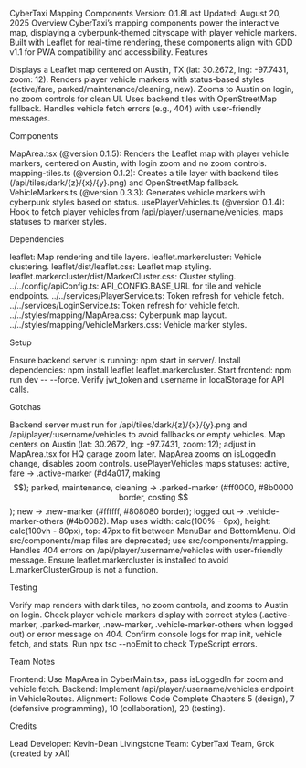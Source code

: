 CyberTaxi Mapping Components
Version: 0.1.8Last Updated: August 20, 2025
Overview
CyberTaxi’s mapping components power the interactive map, displaying a cyberpunk-themed cityscape with player vehicle markers. Built with Leaflet for real-time rendering, these components align with GDD v1.1 for PWA compatibility and accessibility.
Features

Displays a Leaflet map centered on Austin, TX (lat: 30.2672, lng: -97.7431, zoom: 12).
Renders player vehicle markers with status-based styles (active/fare, parked/maintenance/cleaning, new).
Zooms to Austin on login, no zoom controls for clean UI.
Uses backend tiles with OpenStreetMap fallback.
Handles vehicle fetch errors (e.g., 404) with user-friendly messages.

Components

MapArea.tsx (@version 0.1.5): Renders the Leaflet map with player vehicle markers, centered on Austin, with login zoom and no zoom controls.
mapping-tiles.ts (@version 0.1.2): Creates a tile layer with backend tiles (/api/tiles/dark/{z}/{x}/{y}.png) and OpenStreetMap fallback.
VehicleMarkers.ts (@version 0.3.3): Generates vehicle markers with cyberpunk styles based on status.
usePlayerVehicles.ts (@version 0.1.4): Hook to fetch player vehicles from /api/player/:username/vehicles, maps statuses to marker styles.

Dependencies

leaflet: Map rendering and tile layers.
leaflet.markercluster: Vehicle clustering.
leaflet/dist/leaflet.css: Leaflet map styling.
leaflet.markercluster/dist/MarkerCluster.css: Cluster styling.
../../config/apiConfig.ts: API_CONFIG.BASE_URL for tile and vehicle endpoints.
../../services/PlayerService.ts: Token refresh for vehicle fetch.
../../services/LoginService.ts: Token refresh for vehicle fetch.
../../styles/mapping/MapArea.css: Cyberpunk map layout.
../../styles/mapping/VehicleMarkers.css: Vehicle marker styles.

Setup

Ensure backend server is running: npm start in server/.
Install dependencies: npm install leaflet leaflet.markercluster.
Start frontend: npm run dev -- --force.
Verify jwt_token and username in localStorage for API calls.

Gotchas

Backend server must run for /api/tiles/dark/{z}/{x}/{y}.png and /api/player/:username/vehicles to avoid fallbacks or empty vehicles.
Map centers on Austin (lat: 30.2672, lng: -97.7431, zoom: 12); adjust in MapArea.tsx for HQ garage zoom later.
MapArea zooms on isLoggedIn change, disables zoom controls.
usePlayerVehicles maps statuses: active, fare → .active-marker (#d4a017, making $$); parked, maintenance, cleaning → .parked-marker (#ff0000, #8b0000 border, costing $$); new → .new-marker (#ffffff, #808080 border); logged out → .vehicle-marker-others (#4b0082).
Map uses width: calc(100% - 6px), height: calc(100vh - 80px), top: 47px to fit between MenuBar and BottomMenu.
Old src/components/map files are deprecated; use src/components/mapping.
Handles 404 errors on /api/player/:username/vehicles with user-friendly message.
Ensure leaflet.markercluster is installed to avoid L.markerClusterGroup is not a function.

Testing

Verify map renders with dark tiles, no zoom controls, and zooms to Austin on login.
Check player vehicle markers display with correct styles (.active-marker, .parked-marker, .new-marker, .vehicle-marker-others when logged out) or error message on 404.
Confirm console logs for map init, vehicle fetch, and stats.
Run npx tsc --noEmit to check TypeScript errors.

Team Notes

Frontend: Use MapArea in CyberMain.tsx, pass isLoggedIn for zoom and vehicle fetch.
Backend: Implement /api/player/:username/vehicles endpoint in VehicleRoutes.
Alignment: Follows Code Complete Chapters 5 (design), 7 (defensive programming), 10 (collaboration), 20 (testing).

Credits

Lead Developer: Kevin-Dean Livingstone
Team: CyberTaxi Team, Grok (created by xAI)
